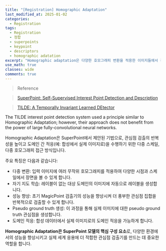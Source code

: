 ```yaml
---
title: "[Registration] Homographic Adaptation"
last_modified_at: 2025-01-02
categories:
  - Registration
tags:
  - Registration
  - 정합
  - superpoints
  - keypoint
  - descriptors
  - homographic adatation
excerpt: "Homographic adaptation은 다양한 호모그래피 변환을 적용한 이미지들에서 관심점을 검출하고 이를 원본 이미지로 역변환하여 pseudo ground truth를 생성하는 자기 지도 학습 기법입니다."
use_math: true
classes: wide
comments: true
---
```


> Reference

> [SuperPoint: Self-Supervised Interest Point Detection and Description](https://hydragon-cv.info/entry/SuperPoint-Self-Supervised-Interest-Point-Detection-and-Description)

> [TILDE: A Temporally Invariant Learned DEtector](https://openaccess.thecvf.com/content_cvpr_2015/papers/Verdie_TILDE_A_Temporally_2015_CVPR_paper.pdf)

The TILDE interest point detection system used a principle similar to Homographic Adaptation; however, their approach does not benefit from the power of large fully-convolutional neural networks.

Homographic Adaptation은 SuperPoint에서 제안된 기법으로, 관심점 검출의 반복성을 높이고 도메인 간 적응(예: 합성에서 실제 이미지로)을 수행하기 위한 다중 스케일, 다중 호모그래피 접근 방식입니다. 

주요 특징은 다음과 같습니다:
- 다중 변환: 입력 이미지에 여러 무작위 호모그래피를 적용하여 다양한 시점과 스케일에서 장면을 볼 수 있게 합니다.
- 자기 지도 학습: 레이블이 없는 대상 도메인의 이미지에 자동으로 레이블을 생성합니다.
- 성능 향상: 초기 MagicPoint 검출기의 성능을 향상시켜 더 풍부한 관심점 집합을 반복적으로 검출할 수 있게 합니다.
- Pseudo ground truth 생성: 이 과정을 통해 실제 이미지에 대한 pseudo ground truth 관심점을 생성합니다.
- 도메인 적응: 합성 데이터에서 실제 이미지로의 도메인 적응을 가능하게 합니다.
 
**Homographic Adaptation은 SuperPoint 모델의 핵심 구성 요소**로, 다양한 환경에서의 성능을 향상시키고 실제 세계 응용에 더 적합한 관심점 검출기를 만드는 데 중요한 역할을 합니다.
